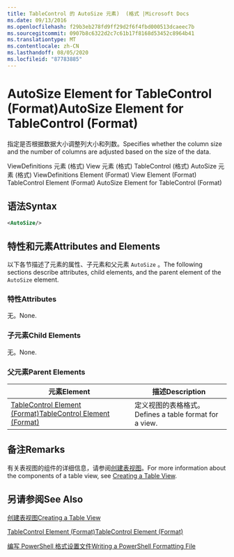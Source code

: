 ```yaml
---
title: TableControl 的 AutoSize 元素)  (格式 |Microsoft Docs
ms.date: 09/13/2016
ms.openlocfilehash: f29b3eb278fd9ff29d2f6f4fbd000513dcaeec7b
ms.sourcegitcommit: 0907b8c6322d2c7c61b17f8168d53452c8964b41
ms.translationtype: MT
ms.contentlocale: zh-CN
ms.lasthandoff: 08/05/2020
ms.locfileid: "87783885"
---
```

# <a name="autosize-element-for-tablecontrol-format"></a><span data-ttu-id="eec39-102">AutoSize Element for TableControl (Format)</span><span class="sxs-lookup"><span data-stu-id="eec39-102">AutoSize Element for TableControl (Format)</span></span>

<span data-ttu-id="eec39-103">指定是否根据数据大小调整列大小和列数。</span><span class="sxs-lookup"><span data-stu-id="eec39-103">Specifies whether the column size and the number of columns are adjusted based on the size of the data.</span></span>

<span data-ttu-id="eec39-104">ViewDefinitions 元素 (格式) View 元素 (格式) TableControl (格式) AutoSize 元素 (格式) </span><span class="sxs-lookup"><span data-stu-id="eec39-104">ViewDefinitions Element (Format) View Element (Format) TableControl Element (Format) AutoSize Element for TableControl (Format)</span></span>

## <a name="syntax"></a><span data-ttu-id="eec39-105">语法</span><span class="sxs-lookup"><span data-stu-id="eec39-105">Syntax</span></span>

```xml
<AutoSize/>
```

## <a name="attributes-and-elements"></a><span data-ttu-id="eec39-106">特性和元素</span><span class="sxs-lookup"><span data-stu-id="eec39-106">Attributes and Elements</span></span>

<span data-ttu-id="eec39-107">以下各节描述了元素的属性、子元素和父元素 `AutoSize` 。</span><span class="sxs-lookup"><span data-stu-id="eec39-107">The following sections describe attributes, child elements, and the parent element of the `AutoSize` element.</span></span>

### <a name="attributes"></a><span data-ttu-id="eec39-108">特性</span><span class="sxs-lookup"><span data-stu-id="eec39-108">Attributes</span></span>

<span data-ttu-id="eec39-109">无。</span><span class="sxs-lookup"><span data-stu-id="eec39-109">None.</span></span>

### <a name="child-elements"></a><span data-ttu-id="eec39-110">子元素</span><span class="sxs-lookup"><span data-stu-id="eec39-110">Child Elements</span></span>

<span data-ttu-id="eec39-111">无。</span><span class="sxs-lookup"><span data-stu-id="eec39-111">None.</span></span>

### <a name="parent-elements"></a><span data-ttu-id="eec39-112">父元素</span><span class="sxs-lookup"><span data-stu-id="eec39-112">Parent Elements</span></span>

|<span data-ttu-id="eec39-113">元素</span><span class="sxs-lookup"><span data-stu-id="eec39-113">Element</span></span>|<span data-ttu-id="eec39-114">描述</span><span class="sxs-lookup"><span data-stu-id="eec39-114">Description</span></span>|
|-------------|-----------------|
|[<span data-ttu-id="eec39-115">TableControl Element (Format)</span><span class="sxs-lookup"><span data-stu-id="eec39-115">TableControl Element (Format)</span></span>](./tablecontrol-element-format.md)|<span data-ttu-id="eec39-116">定义视图的表格格式。</span><span class="sxs-lookup"><span data-stu-id="eec39-116">Defines a table format for a view.</span></span>|

## <a name="remarks"></a><span data-ttu-id="eec39-117">备注</span><span class="sxs-lookup"><span data-stu-id="eec39-117">Remarks</span></span>

<span data-ttu-id="eec39-118">有关表视图的组件的详细信息，请参阅[创建表视图](./creating-a-table-view.md)。</span><span class="sxs-lookup"><span data-stu-id="eec39-118">For more information about the components of a table view, see [Creating a Table View](./creating-a-table-view.md).</span></span>

## <a name="see-also"></a><span data-ttu-id="eec39-119">另请参阅</span><span class="sxs-lookup"><span data-stu-id="eec39-119">See Also</span></span>

[<span data-ttu-id="eec39-120">创建表视图</span><span class="sxs-lookup"><span data-stu-id="eec39-120">Creating a Table View</span></span>](./creating-a-table-view.md)

[<span data-ttu-id="eec39-121">TableControl Element (Format)</span><span class="sxs-lookup"><span data-stu-id="eec39-121">TableControl Element (Format)</span></span>](./tablecontrol-element-format.md)

[<span data-ttu-id="eec39-122">编写 PowerShell 格式设置文件</span><span class="sxs-lookup"><span data-stu-id="eec39-122">Writing a PowerShell Formatting File</span></span>](./writing-a-powershell-formatting-file.md)
